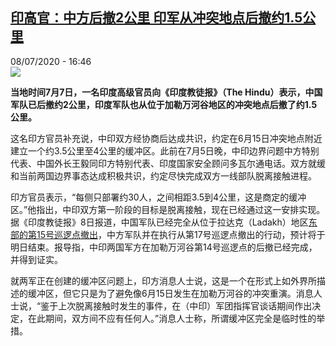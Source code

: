 <!--1594223793000-->
[印高官：中方后撤2公里 印军从冲突地点后撤约1.5公里](http://www.rfi.fr//cn/%E4%BA%9A%E6%B4%B2/20200708-%E5%8D%B0%E9%AB%98%E5%AE%98-%E4%B8%AD%E6%96%B9%E5%90%8E%E6%92%A42%E5%85%AC%E9%87%8C-%E5%8D%B0%E5%86%9B%E4%BB%8E%E5%86%B2%E7%AA%81%E5%9C%B0%E7%82%B9%E5%90%8E%E6%92%A4%E7%BA%A61-5%E5%85%AC%E9%87%8C)
------

<div>08/07/2020 - 16:46</div><img src="https://s.rfi.fr/media/display/afb01646-bd3a-11ea-9ee9-005056bff430/w:310/p:16x9/2020-07-03t071700z_1712574942_rc2jlh9tb6t3_rtrmadp_3_india-china-modi_0.jpg"><p><strong>当地时间7月7日，一名印度高级官员向《印度教徒报》（The Hindu）表示，中国军队已后撤约2公里，印度军队也从位于加勒万河谷地区的冲突地点后撤了约1.5公里。</strong></p><div class="t-content__body u-clearfix"><div class="m-interstitial"></div><p>这名印方官员补充说，中印双方经协商后达成共识，约定在6月15日冲突地点附近建立一个约3.5公里至4公里的缓冲区。此前在7月5日晚，中印边界问题中方特别代表、中国外长王毅同印方特别代表、印度国家安全顾问多瓦尔通电话。双方就缓和当前两国边界事态达成积极共识，约定尽快完成双方一线部队脱离接触进程。</p><p>印方官员表示，“每侧只部署约30人，之间相距3.5到4公里，这是商定的缓冲区。”他指出，中印双方第一阶段的目标是脱离接触，现在已经通过这一安排实现。据《印度教徒报》8日报道，中国军队已经完全从位于拉达克（Ladakh）地区<a target="_blank" href="http://www.thehindu.com/news/national/chinese-troops-move-out-of-pp15-area-in-eastern-ladakh/article32023815.ece">东部的第15号巡逻点撤出</a>，中方军队并在执行从第17号巡逻点撤出的行动，预计将于明日结束。报导指，中印两国军方在加勒万河谷第14号巡逻点的后撤已经完成，并得到证实。</p><p>就两军正在创建的缓冲区问题上，印方消息人士说，这是一个在形式上如外界所描述的缓冲区，但它只是为了避免像6月15日发生在加勒万河谷的冲突重演。消息人士说，“鉴于上次脱离接触时发生的事件，在（中印）军团指挥官谈话期间作出决定，在此期间，双方间不应有任何人。”消息人士称，所谓缓冲区完全是临时性的举措。</p><div class="o-self-promo o-self-promo--nl o-self-promo--hidden" data-selfpromo-newsletter></div><div class="o-self-promo o-self-promo--app o-self-promo--hidden" data-selfpromo-app></div></div>
